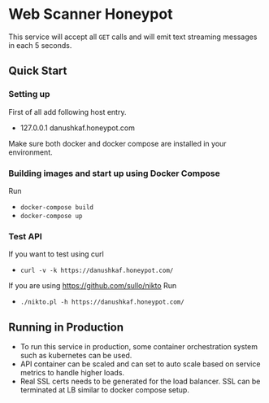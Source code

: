 # Web Scanner Honeypot
This service will accept all `GET` calls and will emit text streaming messages in each 5 seconds.

## Quick Start
### Setting up
First of all add following host entry.
  * 127.0.0.1	danushkaf.honeypot.com

Make sure both docker and docker compose are installed in your environment.
### Building images and start up using Docker Compose
Run 
* `docker-compose build`
* `docker-compose up`
### Test API
If you want to test using curl
* `curl -v -k https://danushkaf.honeypot.com/`

If you are using https://github.com/sullo/nikto Run
* `./nikto.pl -h https://danushkaf.honeypot.com/`

## Running in Production
* To run this service in production, some container orchestration system such as kubernetes can be used.
* API container can be scaled and can set to auto scale based on service metrics to handle higher loads.
* Real SSL certs needs to be generated for the load balancer. SSL can be terminated at LB similar to docker compose setup.
